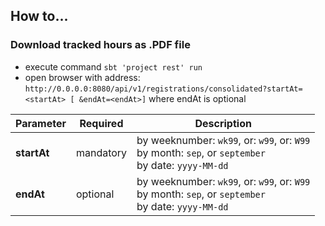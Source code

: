 ## How to...

### Download tracked hours as .PDF file

- execute command ```sbt 'project rest' run```
- open browser with address: ```http://0.0.0.0:8080/api/v1/registrations/consolidated?startAt=<startAt> [ &endAt=<endAt>]```
where endAt is optional

| Parameter | Required | Description | 
| --- | --- | --- |
| **startAt** | mandatory | by weeknumber: ```wk99```, or: ```w99```, or: ```W99```<br/> by month: ```sep```, or ```september``` <br/> by date: ```yyyy-MM-dd``` | 
| **endAt**   | optional  | by weeknumber: ```wk99```, or: ```w99```, or: ```W99```<br/> by month: ```sep```, or ```september``` <br/> by date: ```yyyy-MM-dd``` | 
